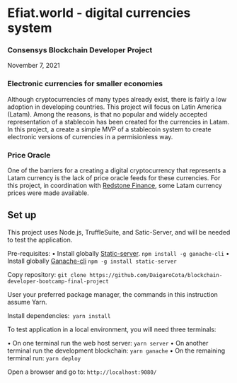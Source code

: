 # Efiat.world - digital currencies system
### Consensys Blockchain Developer Project
November 7, 2021

### Electronic currencies for smaller economies
Although cryptocurrencies of many types already exist, there is fairly a low adoption in developing countries. This project will focus on Latin America (Latam).
Among the reasons, is that no popular and widely accepted representation of a stablecoin has been created for the currencies in Latam. In this project, a create a simple MVP of a stablecoin system to create electronic versions of currencies in a permisionless way.

### Price Oracle 
One of the barriers for a creating a digital cryptocurrency  that represents a Latam currency is the lack of price oracle feeds for these currencies. For this project, in coordination with [Redstone Finance](https://redstone.finance/), some Latam currency prices were made available. 

## Set up
This project uses Node.js, TruffleSuite, and Satic-Server, and will be needed to test the application. 

Pre-requisites:
• Install globally [Static-server](https://yarnpkg.com/package/static-server). `npm install -g ganache-cli`
• Install globally [Ganache-cli](https://github.com/trufflesuite/ganache-cli-archive) `npm -g install static-server`

Copy repository: `git clone https://github.com/DaigaroCota/blockchain-developer-bootcamp-final-project`

User your preferred package manager, the commands in this instruction assume Yarn.

Install dependencies:` yarn install`

To test application in a local environment, you will need three terminals:

• On one terminal run the web host server: `yarn server`
• On another terminal run the development blockchain:  `yarn ganache`
• On the remaining terminal run: `yarn deploy`

Open a browser and go to: `http://localhost:9080/`